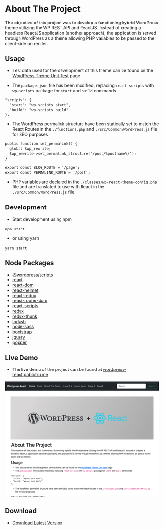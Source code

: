 # About The Project

The objective of this project was to develop a functioning hybrid WordPress theme utilizing the WP REST API and ReactJS. Instead of creating a headless ReactJS application (another approach), the application is served through WordPress as a theme allowing PHP variables to be passed to the client-side on render.

## Usage

- Test data used for the development of this theme can be found on the [WordPress Theme Unit Test](https://codex.wordpress.org/Theme_Unit_Test) page

- The `package.json` file has been modified, replacing `react-scripts` with `wp-scripts` package for `start` and `build` commands

```
"scripts": {
  "start": "wp-scripts start",
  "build": "wp-scripts build"
},
```

- The WordPress permalink structure have been statically set to match the React Routes in the `./functions.php` and `./src/Common/WordPress.js` file for SEO purposes

```
public function set_permalink() {
  global $wp_rewrite;
  $wp_rewrite->set_permalink_structure('/post/%postname%/');
}
```

```
export const BLOG_ROUTE = '/page';
export const PERMALINK_ROUTE = '/post';
```

- PHP variables are declared in the `./classes/wp-react-theme-config.php` file and are translated to use with React in the `./src/Common/WordPress.js` file

## Development

- Start development using npm

`npm start`

- or using yarn

`yarn start`

## Node Packages

- [@wordpress/scripts](https://www.npmjs.com/package/@wordpress/scripts)
- [react](https://www.npmjs.com/package/react)
- [react-dom](https://www.npmjs.com/package/react-dom)
- [react-helmet](https://www.npmjs.com/package/react-helmet)
- [react-redux](https://www.npmjs.com/package/react-redux)
- [react-router-dom](https://www.npmjs.com/package/react-router-dom)
- [react-scripts](https://www.npmjs.com/package/react-scripts)
- [redux](https://www.npmjs.com/package/redux)
- [redux-thunk](https://www.npmjs.com/package/redux-thunk)
- [lodash](https://www.npmjs.com/package/lodash)
- [node-sass](https://www.npmjs.com/package/node-sass)
- [bootstrap](https://www.npmjs.com/package/bootstrap)
- [jquery](https://www.npmjs.com/package/jquery)
- [popper](https://www.npmjs.com/package/popper)

## Live Demo

- The live demo of the project can be found at [wordpress-react.pablotru.me](https://wordpress-react.pablotru.me/)

![Live Demo Screenshot](/screenshot.png "Live Demo Screenshot")

## Download

- [Download Latest Version](https://github.com/pablotru/wordpress-react/releases/tag/v1.0.2)
